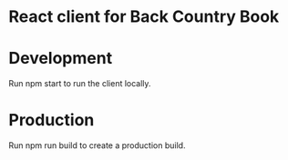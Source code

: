 # React client for Back Country Book

# Development

Run npm start to run the client locally.

# Production

Run npm run build to create a production build.
